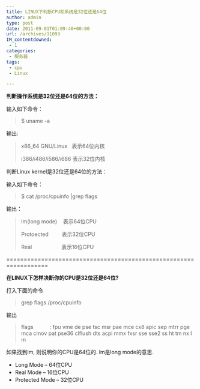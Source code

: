 ```yaml
---
title: LINUX下判断CPU和系统是32位还是64位
author: admin
type: post
date: 2011-09-01T01:09:40+00:00
url: /archives/11093
IM_contentdowned:
 - 1
categories:
 - 服务器
tags:
 - cpu
 - Linux

---
```

**判断操作系统是32位还是64位的方法：**

输入如下命令：

> $ uname -a

输出:

> x86_64 GNU/Linux   表示64位内核
>
> i386/i486/i586/i686 表示32位内核

判断Linux kernel是32位还是64位的方法：

输入如下命令：

> $ cat /proc/cpuinfo |grep flags

输出：

> lm(long mode)    表示64位CPU
>
> Protoected         表示32位CPU
>
> Real                    表示16位CPU

==================================================================

**在LINUX下怎样决断你的CPU是32位还是64位?**

打入下面的命令

> grep flags /proc/cpuinfo

输出

> flags           : fpu vme de pse tsc msr pae mce cx8 apic sep mtrr pge mca cmov pat pse36 clflush dts acpi mmx fxsr sse sse2 ss ht tm nx lm

如果找到lm, 则说明你的CPU是64位的. lm是long mode的意思.

 * Long Mode – 64位CPU
 * Real Mode – 16位CPU
 * Protected Mode – 32位CPU